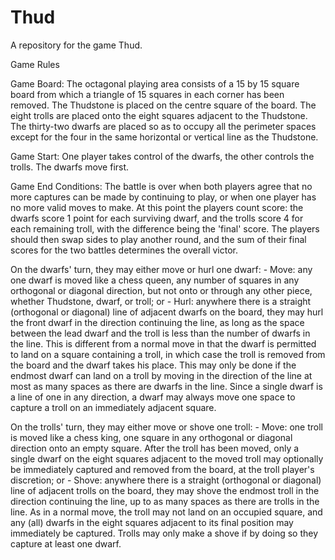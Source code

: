 # Thud
A repository for the game Thud.

Game Rules

Game Board:
	The octagonal playing area consists of a 15 by 15 square board
	from which a triangle of 15 squares in each corner has been
	removed.
	The Thudstone is placed on the centre square of the
	board.
	The eight trolls are placed onto the eight
	squares adjacent to the Thudstone.
	The thirty-two dwarfs are
	placed so as to occupy all the perimeter spaces except for the
	four in the same horizontal or vertical line as the Thudstone.

Game Start:
	One player takes control of the dwarfs, the other controls the trolls. The dwarfs move first.

Game End Conditions:
	The battle is over when both players agree that no more captures can be made by continuing to play, or
	when one player has no more valid moves to make. At this point the players count score: the dwarfs score 1
	point for each surviving dwarf, and the trolls score 4 for each remaining troll, with the difference being the
	'final' score. The players should then swap sides to play another round, and the sum of their final scores for
	the two battles determines the overall victor.


On the dwarfs' turn, they may either move or hurl one dwarf:
	- Move: any one dwarf is moved like a chess queen, any number of squares in any orthogonal or
		diagonal direction, but not onto or through any other piece, whether Thudstone, dwarf, or troll; or
	- Hurl: anywhere there is a straight (orthogonal or diagonal) line of adjacent dwarfs on the board, they
		may hurl the front dwarf in the direction continuing the line, as long as the space between the lead
		dwarf and the troll is less than the number of dwarfs in the line. This is different from a normal move
		in that the dwarf is permitted to land on a square containing a troll, in which case the troll is removed
		from the board and the dwarf takes his place. This may only be done if the endmost dwarf can land
		on a troll by moving in the direction of the line at most as many spaces as there are dwarfs in the
		line. Since a single dwarf is a line of one in any direction, a dwarf may always move one space to
		capture a troll on an immediately adjacent square.

On the trolls' turn, they may either move or shove one troll:
	- Move: one troll is moved like a chess king, one square in any orthogonal or diagonal direction onto
		an empty square. After the troll has been moved, only a single dwarf on the eight squares adjacent to
		the moved troll may optionally be immediately captured and removed from the board, at the troll
		player's discretion; or
	- Shove: anywhere there is a straight (orthogonal or diagonal) line of adjacent trolls on the board, they
		may shove the endmost troll in the direction continuing the line, up to as many spaces as there are
		trolls in the line. As in a normal move, the troll may not land on an occupied square, and any (all)
		dwarfs in the eight squares adjacent to its final position may immediately be captured. Trolls may
		only make a shove if by doing so they capture at least one dwarf.
